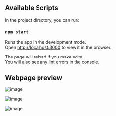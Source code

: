 
## Available Scripts

In the project directory, you can run:

### `npm start`

Runs the app in the development mode.\
Open [http://localhost:3000](http://localhost:3000) to view it in the browser.

The page will reload if you make edits.\
You will also see any lint errors in the console.

## Webpage preview 

![image](https://user-images.githubusercontent.com/22567169/127034777-3d999ef6-c917-46fb-b1ea-2a51087eba42.png)

![image](https://user-images.githubusercontent.com/22567169/127034836-13b45ead-d362-4ca8-9e00-99c840d7c8ed.png)

![image](https://user-images.githubusercontent.com/22567169/127034916-dea1baf5-2d7d-4715-9e82-35677c8607f5.png)


